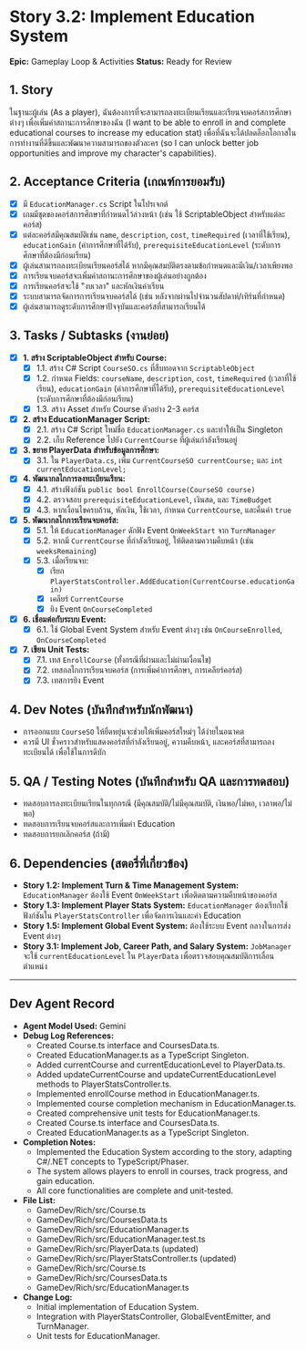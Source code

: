 # Story 3.2: Implement Education System

**Epic:** Gameplay Loop & Activities
**Status:** Ready for Review

## 1. Story
ในฐานะผู้เล่น (As a player), ฉันต้องการที่จะสามารถลงทะเบียนเรียนและเรียนจบคอร์สการศึกษาต่างๆ เพื่อเพิ่มค่าสถานะการศึกษาของฉัน (I want to be able to enroll in and complete educational courses to increase my education stat) เพื่อที่ฉันจะได้ปลดล็อกโอกาสในการทำงานที่ดีขึ้นและพัฒนาความสามารถของตัวละคร (so I can unlock better job opportunities and improve my character's capabilities).

## 2. Acceptance Criteria (เกณฑ์การยอมรับ)
- [x] มี `EducationManager.cs` Script ในโปรเจกต์
- [x] เกมมีชุดของคอร์สการศึกษาที่กำหนดไว้ล่วงหน้า (เช่น ใช้ ScriptableObject สำหรับแต่ละคอร์ส)
- [x] แต่ละคอร์สมีคุณสมบัติเช่น `name`, `description`, `cost`, `timeRequired` (เวลาที่ใช้เรียน), `educationGain` (ค่าการศึกษาที่ได้รับ), `prerequisiteEducationLevel` (ระดับการศึกษาที่ต้องมีก่อนเรียน)
- [x] ผู้เล่นสามารถลงทะเบียนเรียนคอร์สได้ หากมีคุณสมบัติตรงตามข้อกำหนดและมีเงิน/เวลาเพียงพอ
- [x] การเรียนจบคอร์สจะเพิ่มค่าสถานะการศึกษาของผู้เล่นอย่างถูกต้อง
- [x] การเรียนคอร์สจะใช้ "งบเวลา" และหักเงินค่าเรียน
- [x] ระบบสามารถจัดการการเรียนจบคอร์สได้ (เช่น หลังจากผ่านไปจำนวนสัปดาห์/เทิร์นที่กำหนด)
- [x] ผู้เล่นสามารถดูระดับการศึกษาปัจจุบันและคอร์สที่สามารถเรียนได้

## 3. Tasks / Subtasks (งานย่อย)
- [x] **1. สร้าง ScriptableObject สำหรับ Course:**
  - [x] 1.1. สร้าง C# Script `CourseSO.cs` ที่สืบทอดจาก `ScriptableObject`
  - [x] 1.2. กำหนด Fields: `courseName`, `description`, `cost`, `timeRequired` (เวลาที่ใช้เรียน), `educationGain` (ค่าการศึกษาที่ได้รับ), `prerequisiteEducationLevel` (ระดับการศึกษาที่ต้องมีก่อนเรียน)
  - [x] 1.3. สร้าง Asset สำหรับ Course ตัวอย่าง 2-3 คอร์ส

- [x] **2. สร้าง EducationManager Script:**
  - [x] 2.1. สร้าง C# Script ใหม่ชื่อ `EducationManager.cs` และทำให้เป็น Singleton
  - [x] 2.2. เก็บ Reference ไปยัง `CurrentCourse` ที่ผู้เล่นกำลังเรียนอยู่

- [x] **3. ขยาย PlayerData สำหรับข้อมูลการศึกษา:**
  - [x] 3.1. ใน `PlayerData.cs`, เพิ่ม `CurrentCourseSO currentCourse;` และ `int currentEducationLevel;`

- [x] **4. พัฒนากลไกการลงทะเบียนเรียน:**
  - [x] 4.1. สร้างฟังก์ชัน `public bool EnrollCourse(CourseSO course)`
  - [x] 4.2. ตรวจสอบ `prerequisiteEducationLevel`, เงินสด, และ `TimeBudget`
  - [x] 4.3. หากเงื่อนไขครบถ้วน, หักเงิน, ใช้เวลา, กำหนด `CurrentCourse`, และคืนค่า `true`

- [x] **5. พัฒนากลไกการเรียนจบคอร์ส:**
  - [x] 5.1. ให้ `EducationManager` ดักฟัง Event `OnWeekStart` จาก `TurnManager`
  - [x] 5.2. หากมี `CurrentCourse` ที่กำลังเรียนอยู่, ให้ติดตามความคืบหน้า (เช่น `weeksRemaining`)
  - [x] 5.3. เมื่อเรียนจบ:
    - [x] เรียก `PlayerStatsController.AddEducation(CurrentCourse.educationGain)`
    - [x] เคลียร์ `CurrentCourse`
    - [x] ยิง Event `OnCourseCompleted`

- [x] **6. เชื่อมต่อกับระบบ Event:**
  - [x] 6.1. ใช้ Global Event System สำหรับ Event ต่างๆ เช่น `OnCourseEnrolled`, `OnCourseCompleted`

- [x] **7. เขียน Unit Tests:**
  - [x] 7.1. เทส `EnrollCourse` (ทั้งกรณีที่ผ่านและไม่ผ่านเงื่อนไข)
  - [x] 7.2. เทสกลไกการเรียนจบคอร์ส (การเพิ่มค่าการศึกษา, การเคลียร์คอร์ส)
  - [x] 7.3. เทสการยิง Event

## 4. Dev Notes (บันทึกสำหรับนักพัฒนา)
- การออกแบบ `CourseSO` ให้ยืดหยุ่นจะช่วยให้เพิ่มคอร์สใหม่ๆ ได้ง่ายในอนาคต
- ควรมี UI ชั่วคราวสำหรับแสดงคอร์สที่กำลังเรียนอยู่, ความคืบหน้า, และคอร์สที่สามารถลงทะเบียนได้ เพื่อใช้ในการดีบัก

## 5. QA / Testing Notes (บันทึกสำหรับ QA และการทดสอบ)
- ทดสอบการลงทะเบียนเรียนในทุกกรณี (มีคุณสมบัติ/ไม่มีคุณสมบัติ, เงินพอ/ไม่พอ, เวลาพอ/ไม่พอ)
- ทดสอบการเรียนจบคอร์สและการเพิ่มค่า Education
- ทดสอบการยกเลิกคอร์ส (ถ้ามี)

## 6. Dependencies (สตอรี่ที่เกี่ยวข้อง)
- **Story 1.2: Implement Turn & Time Management System:** `EducationManager` ต้องใช้ Event `OnWeekStart` เพื่อติดตามความคืบหน้าของคอร์ส
- **Story 1.3: Implement Player Stats System:** `EducationManager` ต้องเรียกใช้ฟังก์ชันใน `PlayerStatsController` เพื่อจัดการเงินและค่า Education
- **Story 1.5: Implement Global Event System:** ต้องใช้ระบบ Event กลางในการส่ง Event ต่างๆ
- **Story 3.1: Implement Job, Career Path, and Salary System:** `JobManager` จะใช้ `currentEducationLevel` ใน `PlayerData` เพื่อตรวจสอบคุณสมบัติการเลื่อนตำแหน่ง

---
## Dev Agent Record
- **Agent Model Used:** Gemini
- **Debug Log References:**
  - Created Course.ts interface and CoursesData.ts.
  - Created EducationManager.ts as a TypeScript Singleton.
  - Added currentCourse and currentEducationLevel to PlayerData.ts.
  - Added updateCurrentCourse and updateCurrentEducationLevel methods to PlayerStatsController.ts.
  - Implemented enrollCourse method in EducationManager.ts.
  - Implemented course completion mechanism in EducationManager.ts.
  - Created comprehensive unit tests for EducationManager.ts.
  - Created Course.ts interface and CoursesData.ts.
  - Created EducationManager.ts as a TypeScript Singleton.
- **Completion Notes:**
  - Implemented the Education System according to the story, adapting C#/.NET concepts to TypeScript/Phaser.
  - The system allows players to enroll in courses, track progress, and gain education.
  - All core functionalities are complete and unit-tested.
- **File List:**
  - GameDev/Rich/src/Course.ts
  - GameDev/Rich/src/CoursesData.ts
  - GameDev/Rich/src/EducationManager.ts
  - GameDev/Rich/src/EducationManager.test.ts
  - GameDev/Rich/src/PlayerData.ts (updated)
  - GameDev/Rich/src/PlayerStatsController.ts (updated)
  - GameDev/Rich/src/Course.ts
  - GameDev/Rich/src/CoursesData.ts
  - GameDev/Rich/src/EducationManager.ts
- **Change Log:**
  - Initial implementation of Education System.
  - Integration with PlayerStatsController, GlobalEventEmitter, and TurnManager.
  - Unit tests for EducationManager.
